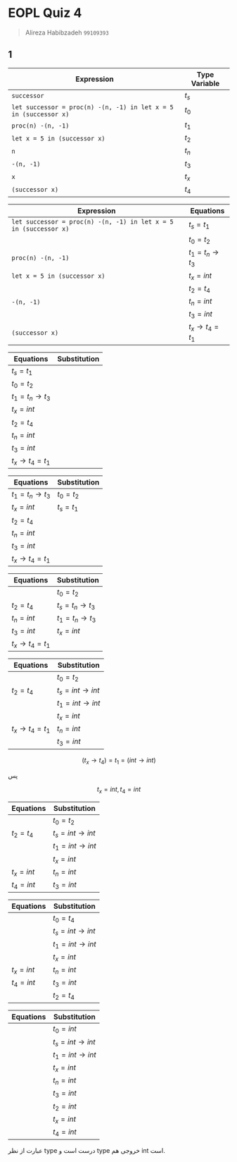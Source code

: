 # EOPL Quiz 4
> Alireza Habibzadeh `99109393`

## 1

| Expression                                                       | Type Variable |
| ---------------------------------------------------------------- | ------------- |
| `successor`                                                      | $t_s$         |
| `let successor = proc(n) -(n, -1) in let x = 5 in (successor x)` | $t_0$         |
| `proc(n) -(n, -1)`                                               | $t_1$         |
| `let x = 5 in (successor x)`                                     | $t_2$         |
| `n`                                                              | $t_n$         |
| `-(n, -1)`                                                       | $t_3$         |
| `x`                                                              | $t_x$         |
| `(successor x)`                                                  | $t_4$         |


| Expression                                                       | Equations     |
| ---------------------------------------------------------------- | ------------- |
| `let successor = proc(n) -(n, -1) in let x = 5 in (successor x)` | $t_s = t_1$   |
|                                                                  | $t_0 = t_2$   |
| `proc(n) -(n, -1)`                                               | $t_1 = t_n \to t_3$ |
| `let x = 5 in (successor x)`                                     | $t_x = int$   |
|                                                                  | $t_2 = t_4$   |
| `-(n, -1)`                                                       | $t_n = int$   |
|                                                                  | $t_3 = int$   |
| `(successor x)`                                                  | $t_x \to t_4 = t_1$ |


| Equations           | Substitution  |
| ------------------- | ------------- |
| $t_s = t_1$         |               |
| $t_0 = t_2$         |               |
| $t_1 = t_n \to t_3$ |               |
| $t_x = int$         |               |
| $t_2 = t_4$         |               |
| $t_n = int$         |               |
| $t_3 = int$         |               |
| $t_x \to t_4 = t_1$ |               |


| Equations           | Substitution  |
| ------------------- | ------------- |
| $t_1 = t_n \to t_3$ | $t_0 = t_2$   |
| $t_x = int$         | $t_s = t_1$   |
| $t_2 = t_4$         |               |
| $t_n = int$         |               |
| $t_3 = int$         |               |
| $t_x \to t_4 = t_1$ |               |

| Equations           | Substitution  |
| ------------------- | ------------- |
|                     | $t_0 = t_2$ |
| $t_2 = t_4$         | $t_s = t_n \to t_3$ |
| $t_n = int$         | $t_1 = t_n \to t_3$ |
| $t_3 = int$         | $t_x = int$ |
| $t_x \to t_4 = t_1$ |               |

| Equations           | Substitution  |
| ------------------- | ------------- |
|                     | $t_0 = t_2$ |
| $t_2 = t_4$         | $t_s = int \to int$ |
|                     | $t_1 = int \to int$ |
|                     | $t_x = int$ |
| $t_x \to t_4 = t_1$ | $t_n = int$ |
|                     | $t_3 = int$ |


$$ (t_x \to t_4) = t_1 = (int \to int) $$

پس

$$ t_x = int, t_4 = int $$

| Equations           | Substitution  |
| ------------------- | ------------- |
|                     | $t_0 = t_2$ |
| $t_2 = t_4$         | $t_s = int \to int$ |
|                     | $t_1 = int \to int$ |
|                     | $t_x = int$ |
| $t_x = int$         | $t_n = int$ |
| $t_4 = int$         | $t_3 = int$ |


| Equations           | Substitution  |
| ------------------- | ------------- |
|                     | $t_0 = t_4$ |
|                     | $t_s = int \to int$ |
|                     | $t_1 = int \to int$ |
|                     | $t_x = int$ |
| $t_x = int$         | $t_n = int$ |
| $t_4 = int$         | $t_3 = int$ |
|                     | $t_2 = t_4$ |


| Equations           | Substitution  |
| ------------------- | ------------- |
|                     | $t_0 = int$ |
|                     | $t_s = int \to int$ |
|                     | $t_1 = int \to int$ |
|                     | $t_x = int$ |
|                     | $t_n = int$ |
|                     | $t_3 = int$ |
|                     | $t_2 = int$ |
|                     | $t_x = int$ |
|                     | $t_4 = int$ |

عبارت از نظر type درست است و type خروجی هم int است.
